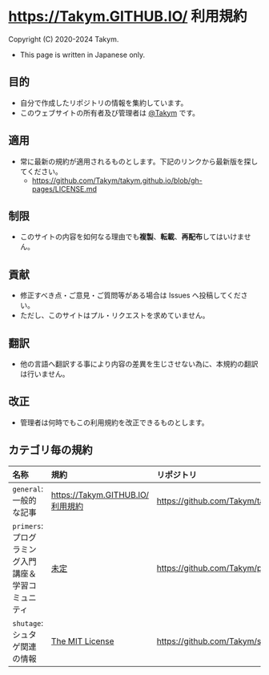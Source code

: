 # <https://Takym.GITHUB.IO/> 利用規約
Copyright (C) 2020-2024 Takym.

* This page is written in Japanese only.

## 目的
* 自分で作成したリポジトリの情報を集約しています。
* このウェブサイトの所有者及び管理者は [@Takym](https://github.com/Takym) です。

## 適用
* 常に最新の規約が適用されるものとします。下記のリンクから最新版を探してください。
	* <https://github.com/Takym/takym.github.io/blob/gh-pages/LICENSE.md>

## 制限
<!-- GitHub の規約上不可能？
* このサイトのリポジトリを如何なる理由でも**フォーク**してはいけません。
* このサイトのリポジトリを如何なる理由でも**クローン**してはいけません。
-->
* このサイトの内容を如何なる理由でも**複製**、**転載**、**再配布**してはいけません。

## 貢献
* 修正すべき点・ご意見・ご質問等がある場合は Issues へ投稿してください。
* ただし、このサイトはプル・リクエストを求めていません。

## 翻訳
* 他の言語へ翻訳する事により内容の差異を生じさせない為に、本規約の翻訳は行いません。

## 改正
* 管理者は何時でもこの利用規約を改正できるものとします。

## カテゴリ毎の規約

|名称|規約|リポジトリ|ブログサイト|ウィキサイト|
|:---|:---|:---------|:-----------|:-----------|
|`general`: 一般的な記事|[https://Takym.GITHUB.IO/ 利用規約](https://takym.github.io/LICENSE.html)|<https://github.com/Takym/takym.github.io>|<https://takym.github.io/blog/general>|<https://takym.github.io/wiki/general>|
|`primers`: プログラミング入門講座＆学習コミュニティ|[未定](https://takym.github.io/blog/primers/LICENSE.html)|<https://github.com/Takym/primers>|<https://takym.github.io/blog/primers>|<https://takym.github.io/wiki/primers>|
|`shutage`: シュタゲ関連の情報|[The MIT License](https://takym.github.io/blog/shutage/LICENSE.html)|<https://github.com/Takym/shutage>|<https://takym.github.io/blog/shutage>|<https://takym.github.io/wiki/shutage>|
